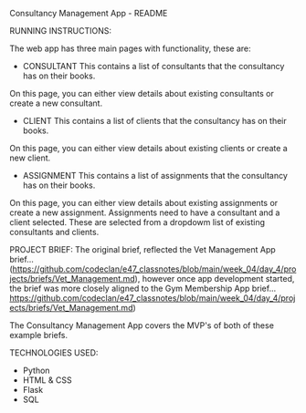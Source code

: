 Consultancy Management App - README

RUNNING INSTRUCTIONS:

The web app has three main pages with functionality, these are:

- CONSULTANT
This contains a list of consultants that the consultancy has on their books.

On this page, you can either view details about existing consultants or create a new consultant.

- CLIENT
This contains a list of clients that the consultancy has on their books.

On this page, you can either view details about existing clients or create a new client.

- ASSIGNMENT
This contains a list of assignments that the consultancy has on their books.

On this page, you can either view details about existing assignments or create a new assignment. Assignments need to have a consultant and a client selected.
These are selected from a dropdowm list of existing consultants and clients.

PROJECT BRIEF:
The original brief, reflected the Vet Management App brief...
(https://github.com/codeclan/e47_classnotes/blob/main/week_04/day_4/projects/briefs/Vet_Management.md),
however once app development started, the brief was more closely aligned to the Gym Membership App brief...
https://github.com/codeclan/e47_classnotes/blob/main/week_04/day_4/projects/briefs/Vet_Management.md)

The Consultancy Management App covers the MVP's of both of these example briefs.

TECHNOLOGIES USED:
- Python
- HTML & CSS
- Flask
- SQL